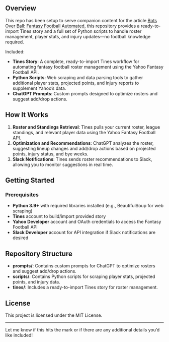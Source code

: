 ## Overview

This repo has been setup to serve companion content for the article [Bots Over Ball: Fantasy Football Automated](https://www.lambdasandlapdogs.com/blog/bots-over-ball-fantasy-football-automated), this repository provides a ready-to-import Tines story and a full set of Python scripts to handle roster management, player stats, and injury updates—no football knowledge required.

Included:

- **Tines Story**: A complete, ready-to-import Tines workflow for automating fantasy football roster management using the Yahoo Fantasy Football API.
- **Python Scripts**: Web scraping and data parsing tools to gather additional player stats, projected points, and injury reports to supplement Yahoo’s data.
- **ChatGPT Prompts**: Custom prompts designed to optimize rosters and suggest add/drop actions.

## How It Works

1. **Roster and Standings Retrieval**: Tines pulls your current roster, league standings, and relevant player data using the Yahoo Fantasy Football API.
2. **Optimization and Recommendations**: ChatGPT analyzes the roster, suggesting lineup changes and add/drop actions based on projected points, injury status, and bye weeks.
3. **Slack Notifications**: Tines sends roster recommendations to Slack, allowing you to monitor suggestions in real time.

## Getting Started

### Prerequisites

- **Python 3.9+** with required libraries installed (e.g., BeautifulSoup for web scraping)
- **Tines** account to build/import provided story
- **Yahoo Developer** account and OAuth credentials to access the Fantasy Football API
- **Slack Developer** account for API integration if Slack notifications are desired

## Repository Structure

- **prompts/**: Contains custom prompts for ChatGPT to optimize rosters and suggest add/drop actions.
- **scripts/**: Contains Python scripts for scraping player stats, projected points, and injury data.
- **tines/**: Includes a ready-to-import Tines story for roster management.

## License

This project is licensed under the MIT License.

---

Let me know if this hits the mark or if there are any additional details you’d like included!